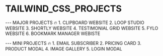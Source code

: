 # TAILWIND_CSS_PROJECTS

--- MAJOR PROJECTS 🔥
    1. CLIPBOARD WEBSITE
    2. LOOP STUDIO WEBSITE
    3. SHORTLY WEBSITE
    4. TESTIMONIAL GRID WEBSITE
    5. FYLO WEBSITE
    6. BOOKMARK MANAGER WEBISTE
   
--- MINI PROJECTS 🔥
    1. EMAIL SUBSCRIBER
    2. PRICING CARD
    3. PRODUCT MODAL
    4. IMAGE GALLERY 
    5. LOGIN MODAL 


